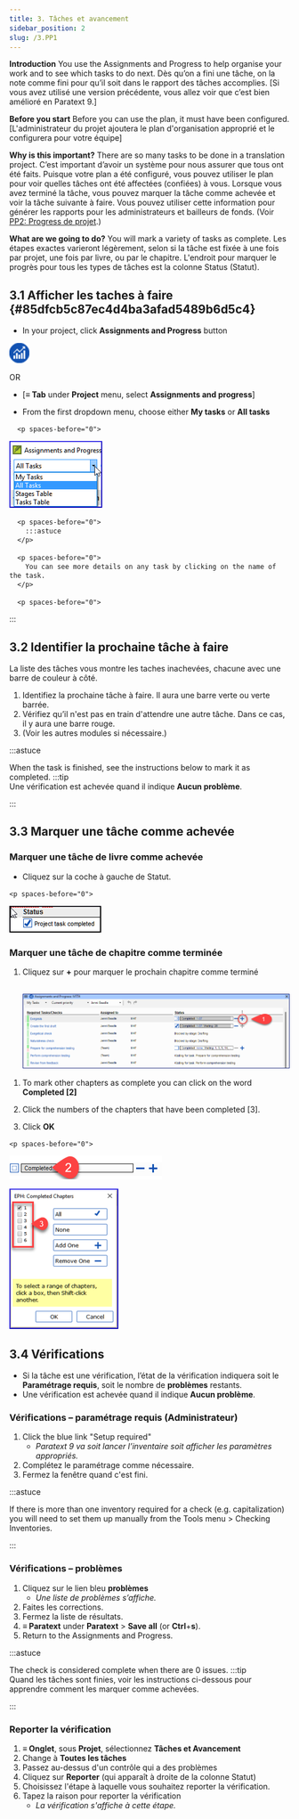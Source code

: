 ```yaml
---
title: 3. Tâches et avancement
sidebar_position: 2
slug: /3.PP1
---
```




**Introduction**  You use the Assignments and Progress to help organise your work and to see which tasks to do next. Dès qu’on a fini une tâche, on la note comme fini pour qu’il soit dans le rapport des tâches accomplies. [Si vous avez utilisé une version précédente, vous allez voir que c’est bien amélioré en Paratext 9.]


**Before you start**  Before you can use the plan, it must have been configured. [L'administrateur du projet ajoutera le plan d'organisation approprié et le configurera pour votre équipe]


**Why is this important?**  There are so many tasks to be done in a translation project. C’est important d’avoir un système pour nous assurer que tous ont été faits. Puisque votre plan a été configuré, vous pouvez utiliser le plan pour voir quelles tâches ont été affectées (confiées) à vous. Lorsque vous avez terminé la tâche, vous pouvez marquer la tâche comme achevée et voir la tâche suivante à faire. Vous pouvez utiliser cette information pour générer les rapports pour les administrateurs et bailleurs de fonds. (Voir [PP2: Progress de projet](https://manual.paratext.org/Training-Manual/Stage-1/PP2).)


**What are we going to do?**  You will mark a variety of tasks as complete. Les étapes exactes varieront légèrement, selon si la tâche est fixée à une fois par projet, une fois par livre, ou par le chapitre. L'endroit pour marquer le progrès pour tous les types de tâches est la colonne Status (Statut).


## 3.1 Afficher les taches à faire {#85dfcb5c87ec4d4ba3afad5489b6d5c4}


<div class='notion-row'>
<div class='notion-column' style={{width: 'calc((100% - (min(32px, 4vw) * 1)) * 0.5)'}}>

- In your project, click **Assignments and Progress** button

</div><div className='notion-spacer' >
  </p> 
  
  <p spaces-before="0">
    

<div class='notion-column' style={{width: 'calc((100% - (min(32px, 4vw) * 1)) * 0.5)'}}>

![](/notion_imgs/861894244.png)

</div>    
    <div className='notion-spacer' >
    </div>
  </p>
  
  <p spaces-before="0">
    OR
  </p>
  
  <ul>
    <li>
      [<strong x-id="1">≡ Tab</strong> under  <strong x-id="1">Project</strong>  menu, select <strong x-id="1">Assignments and progress</strong>]
    </li>
  </ul>
  
  <p spaces-before="0">

<div class='notion-row'>
<div class='notion-column' style={{width: 'calc((100% - (min(32px, 4vw) * 1)) * 0.5)'}}>

- From the first dropdown menu, choose either **My tasks** or **All tasks**

</div>    
    <div className='notion-spacer' >
      </p> 
      
      <p spaces-before="0">
        

<div class='notion-column' style={{width: 'calc((100% - (min(32px, 4vw) * 1)) * 0.5)'}}>

![](/notion_imgs/1194388438.png)

</div>        
        <div className='notion-spacer' >
        </div>
      </p>
      
      <p spaces-before="0">
        :::astuce
      </p>
      
      <p spaces-before="0">
        You can see more details on any task by clicking on the name of the task.
      </p>
      
      <p spaces-before="0">

:::
      </p>




<h2 id="11b807d65f9a45c8a9da4cd5f798fdb2" spaces-before="0">
  3.2 Identifier la prochaine tâche à faire
</h2>

<p spaces-before="0">
  La liste des tâches vous montre les taches inachevées, chacune avec une barre de couleur à côté.
</p>

<ol start="1">
  <li>
    Identifiez la prochaine tâche à faire. Il aura une barre verte ou verte barrée.
  </li>
  
  <li>
    Vérifiez qu’il n'est pas en train d'attendre une autre tâche. Dans ce cas, il y aura une barre rouge.
  </li>
  
  <li>
    (Voir les autres modules si nécessaire.)
  </li>
</ol>

<p spaces-before="0">
  :::astuce
</p>

<p spaces-before="0">
  When the task is finished, see the instructions below to mark it as completed. :::tip<br x-id="2" /> Une vérification est achevée quand il indique <strong x-id="1">Aucun problème</strong>.
</p>

<p spaces-before="0">

:::
</p>




<h2 id="1e10472de6644e289a8dfb9d8ccde488" spaces-before="0">
  3.3 Marquer une tâche comme achevée
</h2>


<h3 id="03059c2408d64c30baf38c460e0813ff" spaces-before="0">
  Marquer une tâche de livre comme achevée
</h3>

<p spaces-before="0">


<div class='notion-row'>
<div class='notion-column' style={{width: 'calc((100% - (min(32px, 4vw) * 1)) * 0.5)'}}>

- Cliquez sur la coche à gauche de Statut.

</div>  
  <div className='notion-spacer' >
    </p> 
    
    <p spaces-before="0">
      

<div class='notion-column' style={{width: 'calc((100% - (min(32px, 4vw) * 1)) * 0.49999999999999994)'}}>

![](/notion_imgs/954238022.png)

</div>      
      <div className='notion-spacer' >
      </div>
    </p>


<h3 id="dabedb60bf4143888eb08c8f457c7598" spaces-before="0">
  Marquer une tâche de chapitre comme terminée
</h3>

<ol start="1">
  <li>
    <p spaces-before="0">
      Cliquez sur <strong x-id="1">+</strong> pour marquer le prochain chapitre comme terminé<br x-id="2" />  
    </p>
    <p spaces-before="4">
      <img src="/notion_imgs/498799590.png" alt="" />
    </p>
  </li>
</ol>

<p spaces-before="0">


<div class='notion-row'>
<div class='notion-column' style={{width: 'calc((100% - (min(32px, 4vw) * 1)) * 0.5625)'}}>

1. To mark other chapters as complete you can click on the word **Completed [2]**

1. Click the numbers of the chapters that have been completed [3].

1. Click **OK**

</div>  
  <div className='notion-spacer' >
    </p> 
    
    <p spaces-before="0">
      

<div class='notion-column' style={{width: 'calc((100% - (min(32px, 4vw) * 1)) * 0.4375)'}}>

![](/notion_imgs/57914603.png)

![](/notion_imgs/2100928914.png)

</div>      
      <div className='notion-spacer' >
      </div>
    </p>


<h2 id="3aa5683d6c7e41f588d4b15d4c498689" spaces-before="0">
  3.4 Vérifications
</h2>

<ul>
  <li>
    Si la tâche est une vérification, l’état de la vérification indiquera soit le <strong x-id="1">Paramétrage requis</strong>, soit le nombre de <strong x-id="1">problèmes</strong> restants.
  </li>
  <li>
    Une vérification est achevée quand il indique <strong x-id="1">Aucun problème</strong>.
  </li>
</ul>

<h3 id="cf9cddb209dd432c92295e5baed75ecc" spaces-before="0">
  Vérifications – paramétrage requis (Administrateur)
</h3>

<ol start="1">
  <li>
    Click the blue link "Setup required" <ul>
      <li>
        <em x-id="4">Paratext 9 va soit lancer l’inventaire soit afficher les paramètres appropriés.</em>
      </li>
    </ul>
  </li>
  
  <li>
    Complétez le paramétrage comme nécessaire.
  </li>
  
  <li>
    Fermez la fenêtre quand c'est fini.
  </li>
</ol>

<p spaces-before="0">
  :::astuce
</p>

<p spaces-before="0">
  If there is more than one inventory required for a check (e.g. capitalization) you will need to set them up manually from the Tools menu &gt; Checking Inventories.
</p>

<p spaces-before="0">

:::
</p>




<h3 id="86edf92b36dd43a7af95a16dcf743313" spaces-before="0">
  Vérifications – problèmes
</h3>

<ol start="1">
  <li>
    Cliquez sur le lien bleu <strong x-id="1">problèmes</strong> <ul>
      <li>
        <em x-id="4">Une liste de problèmes s’affiche.</em>
      </li>
    </ul>
  </li>
  
  <li>
    Faites les corrections.
  </li>
  
  <li>
    Fermez la liste de résultats.
  </li>
  
  <li>
    <strong x-id="1">≡ Paratext</strong> under <strong x-id="1">Paratext</strong> &gt; <strong x-id="1">Save all</strong> (or <strong x-id="1">Ctrl</strong>+<strong x-id="1">s</strong>).
  </li>
  
  <li>
    Return to the Assignments and Progress.
  </li>
</ol>

<p spaces-before="0">
  :::astuce
</p>

<p spaces-before="0">
  The check is considered complete when there are 0 issues. :::tip<br x-id="2" /> Quand les tâches sont finies, voir les instructions ci-dessous pour apprendre comment les marquer comme achevées.
</p>

<p spaces-before="0">

:::
</p>




<h3 id="110391bc0b9647129c47c1ccdebf2ac4" spaces-before="0">
  Reporter la vérification
</h3>

<ol start="1">
  <li>
    <strong x-id="1">≡ Onglet</strong>, sous <strong x-id="1">Projet</strong>, sélectionnez <strong x-id="1">Tâches et Avancement</strong>
  </li>
  
  <li>
    Change à <strong x-id="1">Toutes les tâches</strong>
  </li>
  
  <li>
    Passez au-dessus d'un contrôle qui a des problèmes
  </li>
  
  <li>
    Cliquez sur <strong x-id="1">Reporter</strong> (qui apparaît à droite de la colonne Statut)
  </li>
  
  <li>
    Choisissez l'étape à laquelle vous souhaitez reporter la vérification.
  </li>
  
  <li>
    Tapez la raison pour reporter la vérification <ul>
      <li>
        <em x-id="4">La vérification s'affiche à cette étape.</em>
      </li>
    </ul>
  </li>
</ol>
